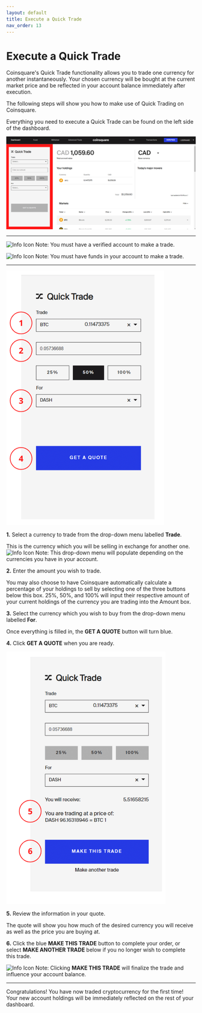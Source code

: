 ```yaml
---
layout: default
title: Execute a Quick Trade
nav_order: 13
---
```


# Execute a Quick Trade

Coinsquare's Quick Trade functionality allows you to trade one currency for another instantaneously. Your chosen currency will be bought at the current market price and be reflected in your account balance immediately after execution.

The following steps will show you how to make use of Quick Trading on Coinsquare.

Everything you need to execute a Quick Trade can be found on the left side of the dashboard.

![Quick Trade's Location on the Dashboard](https://github.com/NLisicin/coinsquare-docs/blob/gh-pages/assets/images/QuickTrade1.PNG?raw=true)

* * *

<img src="https://cdn0.iconfinder.com/data/icons/zondicons/20/exclamation-outline-512.png" alt="Info Icon" width="24px"> Note: You must have a verified account to make a trade.

<img src="https://cdn0.iconfinder.com/data/icons/zondicons/20/exclamation-outline-512.png" alt="Info Icon" width="24px"> Note: You must have funds in your account to make a trade.

* * *

![Quick Trade Setup](https://github.com/NLisicin/coinsquare-docs/blob/gh-pages/assets/images/QuickTrade2.PNG?raw=true)

**1.** Select a currency to trade from the drop-down menu labelled **Trade**.
    
   This is the currency which you will be selling in exchange for another one.
   <img src="https://cdn0.iconfinder.com/data/icons/zondicons/20/exclamation-outline-512.png" alt="Info Icon" width="24px"> Note: This drop-down menu will populate depending on the currencies you have in your account.

**2.** Enter the amount you wish to trade.

   You may also choose to have Coinsquare automatically calculate a percentage of your holdings to sell by selecting one of the three buttons below this box.
   25%, 50%, and 100% will input their respective amount of your current holdings of the currency you are trading into the Amount box.

**3.** Select the currency which you wish to buy from the drop-down menu labelled **For**.

   Once everything is filled in, the **GET A QUOTE** button will turn blue.

**4.** Click **GET A QUOTE** when you are ready.

   ![Quick Trade Quote](https://github.com/NLisicin/coinsquare-docs/blob/gh-pages/assets/images/QuickTrade3.PNG?raw=true)

**5.** Review the information in your quote.

   The quote will show you how much of the desired currency you will receive as well as the price you are buying at.

**6.** Click the blue **MAKE THIS TRADE** button to complete your order, or select **MAKE ANOTHER TRADE** below if you no longer wish to complete this trade.

  <img src="https://cdn0.iconfinder.com/data/icons/zondicons/20/exclamation-outline-512.png" alt="Info Icon" width="24px"> Note: Clicking **MAKE THIS TRADE** will finalize the trade and influence your account balance.
   
***

Congratulations! You have now traded cryptocurrency for the first time! Your new account holdings will be immediately reflected on the rest of your dashboard.
